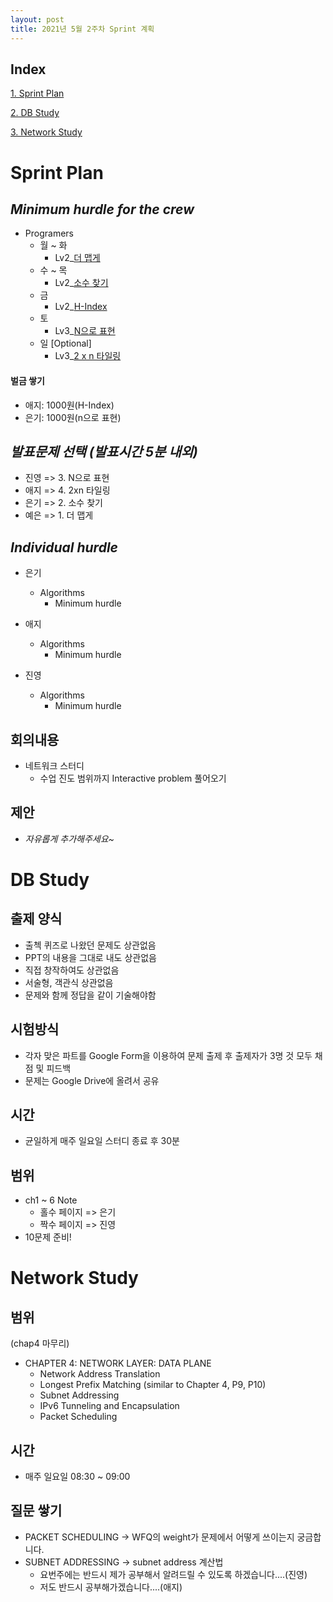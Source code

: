```yaml
---
layout: post
title: 2021년 5월 2주차 Sprint 계획
---
```


## Index

[1. Sprint Plan](#Sprint-Plan)

[2. DB Study](#DB-Study)

[3. Network Study](#Network-Study)

# Sprint Plan

## _Minimum hurdle for the crew_

- Programers
  - 월 ~ 화
    - Lv2\_[더 맵게](https://programmers.co.kr/learn/courses/30/lessons/42626)
  - 수 ~ 목
    - Lv2\_[소수 찾기](https://programmers.co.kr/learn/courses/30/lessons/42839)
  - 금
    - Lv2\_[H-Index](https://programmers.co.kr/learn/courses/30/lessons/42747)
  - 토
    - Lv3\_[N으로 표현](https://programmers.co.kr/learn/courses/30/lessons/42895)
  - 일 [Optional]
    - Lv3\_[2 x n 타일링](https://programmers.co.kr/learn/courses/30/lessons/12900)

#### 벌금 쌓기

- 애지: 1000원(H-Index)
- 은기: 1000원(n으로 표현)

## _발표문제 선택 (발표시간 5분 내외)_

- 진영 => 3. N으로 표현
- 애지 => 4. 2xn 타일링
- 은기 => 2. 소수 찾기
- 예은 => 1. 더 맵게

## _Individual hurdle_

- 은기

  - Algorithms
    - Minimum hurdle

- 애지

  - Algorithms
    - Minimum hurdle

- 진영

  - Algorithms
    - Minimum hurdle

## 회의내용

- 네트워크 스터디
  - 수업 진도 범위까지 Interactive problem 풀어오기

## 제안

- _자유롭게 추가해주세요~_

# DB Study

## 출제 양식

- 출첵 퀴즈로 나왔던 문제도 상관없음
- PPT의 내용을 그대로 내도 상관없음
- 직접 창작하여도 상관없음
- 서술형, 객관식 상관없음
- 문제와 함께 정답을 같이 기술해야함

## 시험방식

- 각자 맞은 파트를 Google Form을 이용하여 문제 출제 후 출제자가 3명 것 모두 채점 및 피드백
- 문제는 Google Drive에 올려서 공유

## 시간

- 균일하게 매주 일요일 스터디 종료 후 30분

## 범위

- ch1 ~ 6 Note
  - 홀수 페이지 => 은기
  - 짝수 페이지 => 진영
- 10문제 준비!

# Network Study

## 범위

(chap4 마무리)

- CHAPTER 4: NETWORK LAYER: DATA PLANE
  - Network Address Translation
  - Longest Prefix Matching (similar to Chapter 4, P9, P10)
  - Subnet Addressing
  - IPv6 Tunneling and Encapsulation
  - Packet Scheduling

## 시간

- 매주 일요일 08:30 ~ 09:00

## 질문 쌓기

- PACKET SCHEDULING → WFQ의 weight가 문제에서 어떻게 쓰이는지 궁금합니다.
- SUBNET ADDRESSING → subnet address 계산법
  - 요번주에는 반드시 제가 공부해서 알려드릴 수 있도록 하겠습니다....(진영)
  - 저도 반드시 공부해가겠습니다....(애지)
